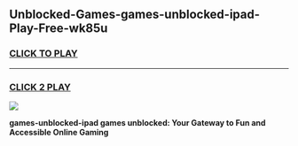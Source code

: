 
## Unblocked-Games-games-unblocked-ipad-Play-Free-wk85u
<h3>
<a href="https://premium76.site?title=games-unblocked-ipad&ref=23A">CLICK TO PLAY</a></h3>
<hr>

<h3>
<a href="https://premium76.site?title=games-unblocked-ipad&ref=23A">CLICK 2 PLAY</a>
  
</h3>

<a href="https://premium76.site?title=games-unblocked-ipad&ref=23A"><img src="https://clearcache.store/games.png"></a>


**games-unblocked-ipad games unblocked: Your Gateway to Fun and Accessible Online Gaming**
